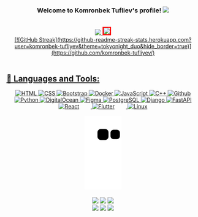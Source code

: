 
<h3 align="center">
  Welcome to Komronbek Tufliev's profile!
  <img src="https://media.giphy.com/media/hvRJCLFzcasrR4ia7z/giphy.gif" width="28">
</h3>
<br>
<div align="center">
  <a href="https://github.com/komronbek-tufliyev">
  <img height="180em" src="https://github-readme-stats-git-masterrstaa-rickstaa.vercel.app/api?username=komronbek-tufliyev&show_icons=true&theme=dark&include_all_commits=true&count_private=true"/>
  <img height="180em" style="border:3px solid red;"src="https://github-readme-stats-git-masterrstaa-rickstaa.vercel.app/api/top-langs/?username=komronbek-tufliyev&layout=compact&langs_count=7&theme=dark"/>
</div>

 <div align="center"> 
   [![GitHub Streak](https://github-readme-streak-stats.herokuapp.com?user=komronbek-tufliyev&theme=tokyonight_duo&hide_border=true)](https://github.com/komronbek-tufliyev/)
  </div>
<br>
  
## 🤹 Languages and Tools:
<div style="display: inline_block" align="center">
  <img alt="HTML" height="30" width="40" src="https://cdn.jsdelivr.net/gh/devicons/devicon/icons/html5/html5-original.svg">
  
  <img alt="CSS" height="30" width="40" src="https://cdn.jsdelivr.net/gh/devicons/devicon/icons/css3/css3-original.svg">
  
  <img alt="Bootstrap" height="30" width="40" src="https://cdn.jsdelivr.net/gh/devicons/devicon/icons/bootstrap/bootstrap-original.svg">
  
  <img alt="Docker" height="30" width="40" src="https://cdn.jsdelivr.net/gh/devicons/devicon/icons/docker/docker-original.svg" />
  
  <img alt="JavaScript" height="30" width="40" src="https://cdn.jsdelivr.net/gh/devicons/devicon/icons/javascript/javascript-original.svg">
  
  <img alt="C++" height="30" width="40" src="https://cdn.jsdelivr.net/gh/devicons/devicon/icons/cplusplus/cplusplus-original.svg" />
  
  <img alt="Github" height="30" width="40" src="https://cdn.jsdelivr.net/gh/devicons/devicon/icons/github/github-original.svg">
  
  <img alt="Python" height="30" width="40" src="https://cdn.jsdelivr.net/gh/devicons/devicon/icons/python/python-original.svg">
  
  <img alt="DigitalOcean"  height="30" width="40" src="https://cdn.jsdelivr.net/gh/devicons/devicon/icons/digitalocean/digitalocean-original.svg" />
  
  <img alt="Figma" height="30" width="40" src="https://cdn.jsdelivr.net/gh/devicons/devicon/icons/figma/figma-original.svg" /> 
  
  <img alt="PostgreSQL" height="30" width="40" src="https://cdn.jsdelivr.net/gh/devicons/devicon/icons/postgresql/postgresql-original-wordmark.svg" />        
  
  <img alt="Django" height="30" width="40" src="https://cdn.jsdelivr.net/gh/devicons/devicon/icons/django/django-plain-wordmark.svg">         
  
  <img alt="FastAPI" height="30" width="40" src="https://cdn.jsdelivr.net/gh/devicons/devicon/icons/fastapi/fastapi-original-wordmark.svg" />        
  
  <img alt="React" height="30" width="40" style="margin-right: 30px;" src="https://cdn.jsdelivr.net/gh/devicons/devicon/icons/react/react-original.svg">
  
  <img alt="Flutter" height="30" width="50" style="margin-right: 30px;" src="https://img.shields.io/badge/Flutter-%2302569B.svg?style=for-the-badge&logo=Flutter&logoColor=white">
  
  <img alt="Linux" height="30" width="40" src="https://cdn.jsdelivr.net/gh/devicons/devicon/icons/linux/linux-original.svg" />
          
</div>

<br>
  
<div align="center">
  <img src="https://raw.githubusercontent.com/komronbek-tufliyev/komronbek-tufliyev/output/github-contribution-grid-snake.svg" />
</div>

<br>  

<div align="center"> 
  <a href="https://www.youtube.com/channel/UCuqyDwL24mdZ0gqy6jXKL8g" target="_blank"><img src="https://img.shields.io/badge/YouTube-FF0000?style=for-the-badge&logo=youtube&logoColor=white" target="_blank"></a>
  <a href="https://t.me/archer_dev" target="_blank"><img src="https://img.shields.io/badge/-TELEGRAM-%230077B5?style=for-the-badge&logo=telegram&logoColor=white"></a>
  <a href = "mailto:tufliyev@tuit.uz"><img src="https://img.shields.io/badge/-Gmail-%23333?style=for-the-badge&logo=gmail&logoColor=white" target="_blank">
  <br>  
  <a href="https://www.linkedin.com/in/komronbek/" target="_blank"><img src="https://img.shields.io/badge/-LinkedIn-%230077B5?style=for-the-badge&logo=linkedin&logoColor=white" target="_blank"></a> 
      <a href = "https://leetcode.com/komronbek773/"><img src="https://img.shields.io/badge/-LeetCode-%23000?style=for-the-badge&logo=LeetCode&logoColor=white" target="_blank"></a>
  <a href = "https://www.codewars.com/users/komronbek773"><img src="https://img.shields.io/badge/-CODEWARS-%23333?style=for-the-badge&logo=codewars&logoColor=white" target="_blank"></a>

</div>
